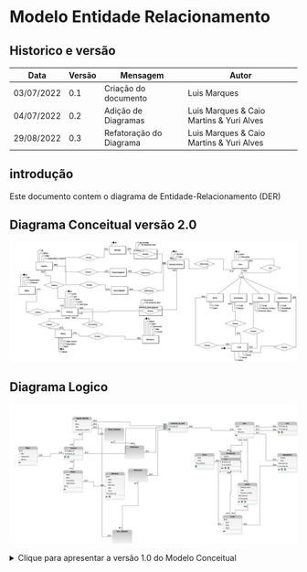 # Modelo Entidade Relacionamento

## Historico e versão

| Data       | Versão | Mensagem             | Autor                                    |
| ---------- | ------ | -------------------- | ---------------------------------------- |
| 03/07/2022 | 0.1    | Criação do documento | Luis Marques                             |
| 04/07/2022 | 0.2    | Adição de Diagramas  | Luis Marques & Caio Martins & Yuri Alves |
| 29/08/2022 | 0.3    | Refatoração do Diagrama  | Luis Marques & Caio Martins & Yuri Alves |

## introdução

Este documento contem o diagrama de Entidade-Relacionamento (DER)


## Diagrama Conceitual versão 2.0

![DER2.0](imgs/Conceitual2.png)


## Diagrama Logico

![DERL](imgs/Logico.png)

<details>
<summary>Clique para apresentar a versão 1.0 do Modelo Conceitual</summary>

## Diagrama Conceitual

![DER](imgs/Conceitual.png)

</details>